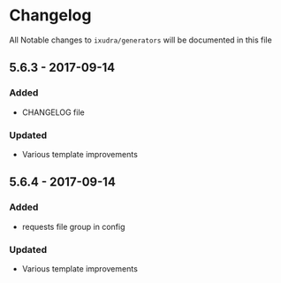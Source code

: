 # Changelog

All Notable changes to `ixudra/generators` will be documented in this file

## 5.6.3 - 2017-09-14
### Added
- CHANGELOG file

### Updated
- Various template improvements

## 5.6.4 - 2017-09-14
### Added
- requests file group in config

### Updated
- Various template improvements


